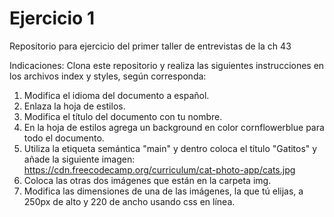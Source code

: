 # Ejercicio 1
Repositorio para ejercicio del primer taller de entrevistas de la ch 43

Indicaciones: 
Clona este repositorio y realiza las siguientes instrucciones en los archivos index y styles, según corresponda:

1. Modifica el idioma del documento a español.
2. Enlaza la hoja de estilos.
3. Modifica el título del documento con tu nombre.
4. En la hoja de estilos agrega un background en color cornflowerblue para todo el documento.
5. Utiliza la etiqueta semántica "main" y dentro coloca el título "Gatitos" y añade la siguiente imagen: https://cdn.freecodecamp.org/curriculum/cat-photo-app/cats.jpg
6. Coloca las otras dos imágenes que están en la carpeta img.
7. Modifica las dimensiones de una de las imágenes, la que tú elijas, a 250px de alto y 220 de ancho usando css en línea.
